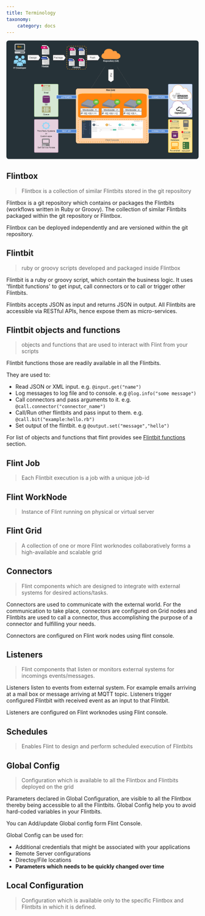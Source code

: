 ```yaml
---
title: Terminology
taxonomy:
    category: docs
---
```

![how_it_works](how_it_works.png)

## Flintbox

> Flintbox is a collection of similar Flintbits stored in the git repository

Flintbox is a git repository which contains or packages the Flintbits (workflows written in Ruby or Groovy). The collection of similar Flintbits packaged within the git repository or Flintbox. 

Flintbox can be deployed independently and are versioned within the git repository.


## Flintbit

> ruby or groovy scripts developed and packaged inside Flintbox

Flintbit is a ruby or groovy script, which contain the business logic. It uses 'flintbit functions' to get input, call connectors or to call or trigger other Flintbits.

Flintbits accepts JSON as input and returns JSON in output. All Flintbits are accessible via RESTful APIs, hence expose them as micro-services.


## Flintbit objects and functions

> objects and functions that are used to interact with Flint from your scripts

Flintbit functions those are readily available in all the Flintbits.

They are used to:
* Read JSON or XML input. e.g. `@input.get("name")`
* Log messages to log file and to console. e.g `@log.info("some message")`
* Call connectors and pass arguments to it. e.g. `@call.connector("connector_name")`
* Call/Run other flintbits and pass input to them. e.g. `@call.bit("example:hello.rb")`
* Set output of the flintbit. e.g `@output.set("message","hello")`

For list of objects and functions that flint provides see [Flintbit functions](../flintbit_functions) section.

## Flint Job

> Each Flintbit execution is a job with a unique job-id


## Flint WorkNode

> Instance of Flint running on physical or virtual server


## Flint Grid

> A collection of one or more Flint worknodes collaboratively forms a high-available and scalable grid


## Connectors

> Flint components which are designed to integrate with external systems for desired actions/tasks.

Connectors are used to communicate with the external world. For the communication to take place, connectors are configured on Grid nodes and Flintbits are used to call a connector, thus accomplishing the purpose of a connector and fulfilling your needs.

Connectors are configured on Flint work nodes using flint console.

## Listeners

> Flint components that listen or monitors external systems for incomings events/messages.

Listeners listen to events from external system. For example emails arriving at a mail box or message arriving at MQTT topic. Listeners trigger configured Flintbit with received event as an input to that Flintbit.

Listeners are configured on Flint worknodes using Flint console.

## Schedules

> Enables Flint to design and perform scheduled execution of Flintbits


## Global Config

> Configuration which is available to all the Flintbox and Flintbits deployed on the grid

Parameters declared in Global Configuration, are visible to all the Flintbox thereby being accessible to all the Flintbits. Global Config help you to avoid hard-coded variables in your Flintbits.

You can Add/update Global config form Flint Console.

Global Config can be used for:
* Additional credentials that might be associated with your applications
* Remote Server configurations
* Directoy/File locations
* **Parameters which needs to be quickly changed over time**

## Local Configuration

> Configuration which is available only to the specific Flintbox and Flintbits in which it is defined.
